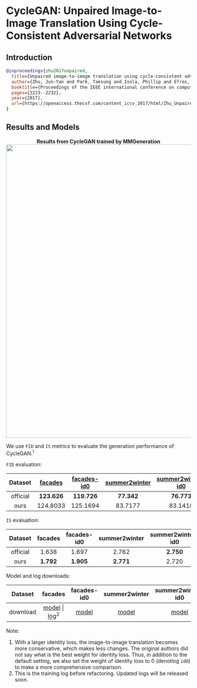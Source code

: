 # CycleGAN: Unpaired Image-to-Image Translation Using Cycle-Consistent Adversarial Networks

## Introduction

<!-- [ALGORITHM] -->

```bibtex
@inproceedings{zhu2017unpaired,
  title={Unpaired image-to-image translation using cycle-consistent adversarial networks},
  author={Zhu, Jun-Yan and Park, Taesung and Isola, Phillip and Efros, Alexei A},
  booktitle={Proceedings of the IEEE international conference on computer vision},
  pages={2223--2232},
  year={2017},
  url={https://openaccess.thecvf.com/content_iccv_2017/html/Zhu_Unpaired_Image-To-Image_Translation_ICCV_2017_paper.html},
}
```

## Results and Models
<div align="center">
  <b> Results from CycleGAN trained by MMGeneration</b>
  <br/>
  <img src="https://user-images.githubusercontent.com/22982797/114303527-108ed200-9b01-11eb-978c-274392e4d8e0.PNG" width="800"/>
</div>

We use `FID` and `IS` metrics to evaluate the generation performance of CycleGAN.<sup>1</sup>

`FID` evaluation:

| Dataset  | [facades](https://github.com/open-mmlab/mmgeneration/tree/master/configs/cyclegan/cyclegan_lsgan_resnet_in_facades_1x1_80k.py) | [facades-id0](https://github.com/open-mmlab/mmgeneration/tree/master/configs/cyclegan/cyclegan_lsgan_id0_resnet_in_facades_1x1_80k.py) | [summer2winter](https://github.com/open-mmlab/mmgeneration/tree/master/configs/cyclegan/cyclegan_lsgan_resnet_in_summer2winter_1x1_250k.py) | [summer2winter-id0](https://github.com/open-mmlab/mmgeneration/tree/master/configs/cyclegan/cyclegan_lsgan_id0_resnet_in_summer2winter_1x1_250k.py) | [winter2summer](https://github.com/open-mmlab/mmgeneration/tree/master/configs/cyclegan/cyclegan_lsgan_resnet_in_winter2summer_1x1_250k.py) | [winter2summer-id0](https://github.com/open-mmlab/mmgeneration/tree/master/configs/cyclegan/cyclegan_lsgan_id0_resnet_in_winter2summer_1x1_250k.py) | [horse2zebra](https://github.com/open-mmlab/mmgeneration/tree/master/configs/cyclegan/cyclegan_lsgan_resnet_in_horse2zebra_1x1_270k.py) | [horse2zebra-id0](https://github.com/open-mmlab/mmgeneration/tree/master/configs/cyclegan/cyclegan_lsgan_id0_resnet_in_horse2zebra_1x1_270k.py) | [zebra2horse](https://github.com/open-mmlab/mmgeneration/tree/master/configs/cyclegan/cyclegan_lsgan_resnet_in_zebra2horse_1x1_270k.py) | [zebra2horse-id0](https://github.com/open-mmlab/mmgeneration/tree/master/configs/cyclegan/cyclegan_lsgan_id0_resnet_in_zebra2horse_1x1_270k.py) |  average   |
| :------: | :----------------------------------------------------------------------------------------------------------------------------: | :------------------------------------------------------------------------------------------------------------------------------------: | :-------------------------------------------------------------------------------------------------------------------------------------------: | :---------------------------------------------------------------------------------------------------------------------------------------------------: | :-------------------------------------------------------------------------------------------------------------------------------------------: | :---------------------------------------------------------------------------------------------------------------------------------------------------: | :---------------------------------------------------------------------------------------------------------------------------------------: | :-----------------------------------------------------------------------------------------------------------------------------------------------: | :---------------------------------------------------------------------------------------------------------------------------------------: | :-----------------------------------------------------------------------------------------------------------------------------------------------: | :--------: |
| official |                                                          **123.626**                                                           |                                                              **119.726**                                                               |                                                                  **77.342**                                                                   |                                                                      **76.773**                                                                       |                                                                  **72.631**                                                                   |                                                                        74.239                                                                         |                                                                **62.111**                                                                 |                                                                      77.202                                                                       |                                                                **138.646**                                                                |                                                                    **137.050**                                                                    | **95.935** |
|       ours      | 124.8033 |   125.1694  |    83.7177    |      83.1418      |    72.8025    |      **73.5001**      |   64.5225   |     **74.7770**     |   141.1571  |     **134.3728**    |  97.79  |

`IS` evaluation:

| Dataset  |  facades  | facades-id0 | summer2winter | summer2winter-id0 | winter2summer | winter2summer-id0 | horse2zebra | horse2zebra-id0 | zebra2horse | zebra2horse-id0 |  average   |
| :------: | :-------: | :---------: | :-----------: | :---------------: | :-----------: | :---------------: | :---------: | :-------------: | :---------: | :-------------: | :--------: |
| official |   1.638   |    1.697    |     2.762     |     **2.750**     |   **3.293**   |     **3.110**     |    1.375    |      **1.584**      |    **3.186**    |      3.047      |   2.444    |
|   ours   |   **1.792**  |    **1.905**    |     **2.771**     |       2.720       |     3.129     |       3.107       |    **1.418**    |      1.542      |    3.154    |      **3.091**      |   **2.462**    |

Model and log downloads:

| Dataset  |                                                                                                                       facades                                                                                                                        |                                                                 facades-id0                                                                 |                                                                  summer2winter                                                                   |                                                                  summer2winter-id0                                                                   |                                                                  horse2zebra                                                                   |                                                                  horse2zebra-id0                                                                   |
| :------: | :--------------------------------------------------------------------------------------------------------------------------------------------------------------------------------------------------------------------------------------------------: | :-----------------------------------------------------------------------------------------------------------------------------------------: | :----------------------------------------------------------------------------------------------------------------------------------------------: | :--------------------------------------------------------------------------------------------------------------------------------------------------: | :--------------------------------------------------------------------------------------------------------------------------------------------: | :------------------------------------------------------------------------------------------------------------------------------------------------: |
| download | [model](https://download.openmmlab.com/mmgen/cyclegan/refactor/cyclegan_lsgan_resnet_in_1x1_80k_facades_20210902_165905-5e2c0876.pth?versionId=CAEQMhiBgICA5rCs3RciIDNmNDdjYzE1YTBiYjRiOTQ4NTI2ZjgwYzMxMDZmZWNk) \| [log](https://download.openmmlab.com/mmgen/cyclegan/cyclegan_lsgan_resnet_in_1x1_80k_facades_20210317_160938.log.json)<sup>2</sup> | [model](https://download.openmmlab.com/mmgen/cyclegan/refactor/cyclegan_lsgan_id0_resnet_in_1x1_80k_facades_convert-bgr_20210902_164411-d8e72b45.pth?versionId=CAEQMhiBgMCZ3rCs3RciIDk0NWIwMmZjNzRhMjRkMTdiMjEyNTdhYTBkMmU4MmRi) | [model](https://download.openmmlab.com/mmgen/cyclegan/refactor/cyclegan_lsgan_resnet_in_1x1_246200_summer2winter_convert-bgr_20210902_165932-fcf08dc1.pth?versionId=CAEQMhiBgIDT37Cs3RciIDNhYzQ3ZWU3MzZjNTQ1ZmJiZmMyZGZiMTc1NzUyZDM1) | [model](https://download.openmmlab.com/mmgen/cyclegan/refactor/cyclegan_lsgan_id0_resnet_in_1x1_246200_summer2winter_convert-bgr_20210902_165640-8b825581.pth?versionId=CAEQMhiBgICe3rCs3RciIGNiM2JmNjViNmQ5ZTRhMTQ4YWI0YjFkOTdmNTE3MzFi) | [model](https://download.openmmlab.com/mmgen/cyclegan/refactor/cyclegan_lsgan_resnet_in_1x1_266800_horse2zebra_convert-bgr_20210902_170004-a32c733a.pth?versionId=CAEQMhiBgMD327Cs3RciIDhkMjhhZDJkYjliYTQyM2M5MzU5ZDYxZGNhZGI5Njc4) | [model](https://download.openmmlab.com/mmgen/cyclegan/refactor/cyclegan_lsgan_id0_resnet_in_1x1_266800_horse2zebra_convert-bgr_20210902_165724-77c9c806.pth?versionId=CAEQMhiBgICF4rCs3RciIDA1YzcxZDI3ZmQwNjRhYTBiZjgzMGJmZWY3MmVhNDZj) |

Note:
1. With a larger identity loss, the image-to-image translation becomes more conservative, which makes less changes. The original authors did not say what is the best weight for identity loss. Thus, in addition to the default setting, we also set the weight of identity loss to 0 (denoting `id0`) to make a more comprehensive comparison.
2. This is the training log before refactoring. Updated logs will be released soon.
